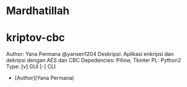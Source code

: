 # Mardhatillah
# kriptov-cbc
Author: Yana Permana @yansen1204
Deskripsi: Aplikasi enkripsi dan dekripsi dengan AES dan CBC
Depedencies: Pillow, Tkinter
PL: Python2
Type: [v] GUI [-] CLI

* [Author](Yana Permana)
